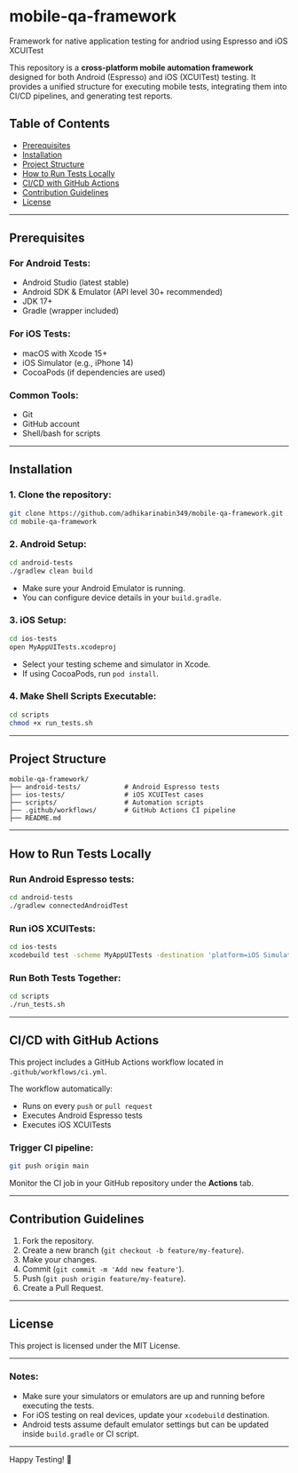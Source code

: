 # mobile-qa-framework
Framework for native application testing for andriod using Espresso and iOS XCUITest

This repository is a **cross-platform mobile automation framework** designed for both Android (Espresso) and iOS (XCUITest) testing. It provides a unified structure for executing mobile tests, integrating them into CI/CD pipelines, and generating test reports.

## Table of Contents
- [Prerequisites](#prerequisites)
- [Installation](#installation)
- [Project Structure](#project-structure)
- [How to Run Tests Locally](#how-to-run-tests-locally)
- [CI/CD with GitHub Actions](#cicd-with-github-actions)
- [Contribution Guidelines](#contribution-guidelines)
- [License](#license)

---

## Prerequisites

### For Android Tests:
- Android Studio (latest stable)
- Android SDK & Emulator (API level 30+ recommended)
- JDK 17+
- Gradle (wrapper included)

### For iOS Tests:
- macOS with Xcode 15+
- iOS Simulator (e.g., iPhone 14)
- CocoaPods (if dependencies are used)

### Common Tools:
- Git
- GitHub account
- Shell/bash for scripts

---

## Installation

### 1. Clone the repository:
```bash
git clone https://github.com/adhikarinabin349/mobile-qa-framework.git
cd mobile-qa-framework
```

### 2. Android Setup:
```bash
cd android-tests
./gradlew clean build
```
- Make sure your Android Emulator is running.
- You can configure device details in your `build.gradle`.

### 3. iOS Setup:
```bash
cd ios-tests
open MyAppUITests.xcodeproj
```
- Select your testing scheme and simulator in Xcode.
- If using CocoaPods, run `pod install`.

### 4. Make Shell Scripts Executable:
```bash
cd scripts
chmod +x run_tests.sh
```

---

## Project Structure
```
mobile-qa-framework/
├── android-tests/           # Android Espresso tests
├── ios-tests/               # iOS XCUITest cases
├── scripts/                 # Automation scripts
├── .github/workflows/       # GitHub Actions CI pipeline
├── README.md
```

---

## How to Run Tests Locally

### Run Android Espresso tests:
```bash
cd android-tests
./gradlew connectedAndroidTest
```

### Run iOS XCUITests:
```bash
cd ios-tests
xcodebuild test -scheme MyAppUITests -destination 'platform=iOS Simulator,name=iPhone 14'
```

### Run Both Tests Together:
```bash
cd scripts
./run_tests.sh
```

---

## CI/CD with GitHub Actions

This project includes a GitHub Actions workflow located in `.github/workflows/ci.yml`.

The workflow automatically:
- Runs on every `push` or `pull request`
- Executes Android Espresso tests
- Executes iOS XCUITests

### Trigger CI pipeline:
```bash
git push origin main
```
Monitor the CI job in your GitHub repository under the **Actions** tab.

---

## Contribution Guidelines

1. Fork the repository.
2. Create a new branch (`git checkout -b feature/my-feature`).
3. Make your changes.
4. Commit (`git commit -m 'Add new feature'`).
5. Push (`git push origin feature/my-feature`).
6. Create a Pull Request.

---

## License

This project is licensed under the MIT License.

---

### Notes:
- Make sure your simulators or emulators are up and running before executing the tests.
- For iOS testing on real devices, update your `xcodebuild` destination.
- Android tests assume default emulator settings but can be updated inside `build.gradle` or CI script.

---

Happy Testing! 🚀

